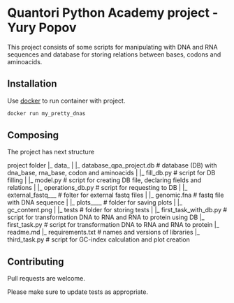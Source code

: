 # Quantori Python Academy project - Yury Popov

This project consists of some scripts for manipulating with DNA and RNA sequences and database for storing relations between bases, codons and aminoacids. 

## Installation

Use [docker](https://docker.com) to run container with project.

```bash
docker run my_pretty_dnas
```

## Composing

The project has next structure

project folder
|_ data_
|       |_ database_qpa_project.db          # database (DB) with dna_base, rna_base, codon and aminoacids
|       |_ fill_db.py                       # script for DB filling
|       |_ model.py                         # script for creating DB file, declaring fields and relations
|       |_ operations_db.py                 # script for requesting to DB
|
|_ external_fastq___                        # folter for external fastq files
|                   |_ genomic.fna          # fastq file with DNA sequence
|
|_ plots____                                # folder for saving plots
|           |_ gc_content.png
|
|_ tests                                    # folder for storing tests
|
|_ first_task_with_db.py                    # script for transformation DNA to RNA and RNA to protein using DB
|_ first_task.py                            # script for transformation DNA to RNA and RNA to protein
|_ readme.md
|_ requirements.txt                         # names and versions of libraries
|_ third_task.py                            # script for GC-index calculation and plot creation



## Contributing

Pull requests are welcome. 

Please make sure to update tests as appropriate.

